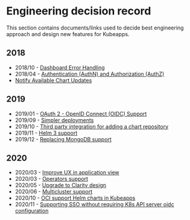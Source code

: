 # Engineering decision record

This section contains documents/links used to decide best engineering approach and design new features for Kubeapps.

## 2018
  - 2018/10 - [Dashboard Error Handling](./dashboard/error-handling/error-handling.md)
  - 2018/04 - [Authentication (AuthN) and Authorization (AuthZ)](./authentication-and-authorization.md)
  - [Notify Available Chart Updates](https://docs.google.com/document/d/1oG9nerd5CurWSIwH33kKCsOCtkSFMgcm8SuTJyuSnxs/)

## 2019
- 2019/01 - [OAuth 2 - OpenID Connect (OIDC) Support](https://docs.google.com/document/d/1YZzLtIbS2copQJgspFiMd0eAhpyt8u19MUSDEvH2X4g)
- 2019/09 - [Simpler deployments](./dashboard/deployment-improvements.md)
- 2019/10 - [Third party integration for adding a chart repository](./third-party-add-repository.md)
- 2019/11 - [Helm 3 support](./helm3.md)
- 2019/12 - [Replacing MongoDB support](./replacing-mongodb.md)

## 2020
- 2020/03 - [Improve UX in application view](./dashboard/application-view-revamp.md)
- 2020/03 - [Operators support](./operators-support-poc.md)
- 2020/05 - [Upgrade to Clarity design](./dashboard/clarity-ui.md)
- 2020/06 - [Multicluster support](./multi-cluster-support.md)
- 2020/10 - [OCI support Helm charts in Kubeapps](./OCI-registries.md)
- 2020/11 - [Supporting SSO without requiring K8s API server oidc configuration](./sso-without-oidc-api-server.md)
